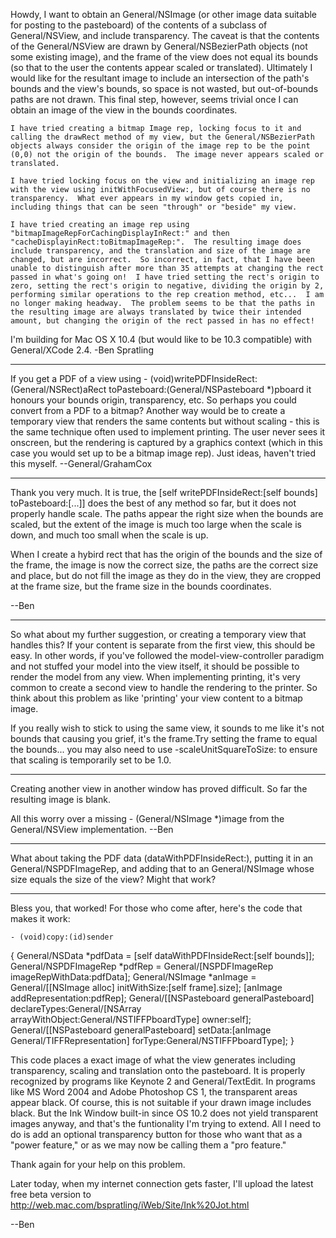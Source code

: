 Howdy,
	I want to obtain an General/NSImage (or other image data suitable for posting to the pasteboard) of the contents of a subclass of General/NSView, and include transparency.  The caveat is that the contents of the General/NSView are drawn by General/NSBezierPath objects (not some existing image), and the frame of the view does not equal its bounds (so that to the user the contents appear scaled or translated).  Ultimately I would like for the resultant image to include an intersection of the path's bounds and the view's bounds, so space is not wasted, but out-of-bounds paths are not drawn.  This final step, however, seems trivial once I can obtain an image of the view in the bounds coordinates.

	I have tried creating a bitmap Image rep, locking focus to it and calling the drawRect method of my view, but the General/NSBezierPath objects always consider the origin of the image rep to be the point (0,0) not the origin of the bounds.  The image never appears scaled or translated.

	I have tried locking focus on the view and initializing an image rep with the view using initWithFocusedView:, but of course there is no transparency.  What ever appears in my window gets copied in, including things that can be seen "through" or "beside" my view.

	I have tried creating an image rep using "bitmapImageRepForCachingDisplayInRect:" and then "cacheDisplayinRect:toBitmapImageRep:".  The resulting image does include transparency, and the translation and size of the image are changed, but are incorrect.  So incorrect, in fact, that I have been unable to distinguish after more than 35 attempts at changing the rect passed in what's going on!  I have tried setting the rect's origin to zero, setting the rect's origin to negative, dividing the origin by 2, performing similar operations to the rep creation method, etc...  I am no longer making headway.  The problem seems to be that the paths in the resulting image are always translated by twice their intended amount, but changing the origin of the rect passed in has no effect!

I'm building for Mac OS X 10.4 (but would like to be 10.3 compatible) with General/XCode 2.4.
-Ben Spratling

----

If you get a PDF of a view using     -  (void)writePDFInsideRect:(General/NSRect)aRect toPasteboard:(General/NSPasteboard *)pboard it honours your bounds origin, transparency, etc. So perhaps you could convert from a PDF to a bitmap? Another way would be to create a temporary view that renders the same contents but without scaling - this is the same technique often used to implement printing. The user never sees it onscreen, but the rendering is captured by a graphics context (which in this case you would set up to be a bitmap image rep). Just ideas, haven't tried this myself. --General/GrahamCox

----

Thank you very much.  It is true, the      [self writePDFInsideRect:[self bounds] toPasteboard:[...]] does the best of any method so far, but it does not properly handle scale.  The paths appear the right size when the bounds are scaled, but the extent of the image is much too large when the scale is down, and much too small when the scale is up.

When I create a hybird rect that has the origin of the bounds and the size of the frame, the image is now the correct size, the paths are the correct size and place, but do not fill the image as they do in the view, they are cropped at the frame size, but the frame size in the bounds coordinates.


--Ben

----

So what about my further suggestion, or creating a temporary view that handles this? If your content is separate from the first view, this should be easy. In other words, if you've followed the model-view-controller paradigm and not stuffed your model into the view itself, it should be possible to render the model from any view. When implementing printing, it's very common to create a second view to handle the rendering to the printer. So think about this problem as like 'printing' your view content to a bitmap image.

If you really wish to stick to using the same view, it sounds to me like it's not bounds that causing you grief, it's the frame.Try setting the frame to equal the bounds... you may also need to use     -scaleUnitSquareToSize: to ensure that scaling is temporarily set to be 1.0.

----

Creating another view in another window has proved difficult.  So far the resulting image is blank.

All this worry over a missing     - (General/NSImage *)image from the General/NSView implementation.
--Ben

----

What about taking the PDF data (dataWithPDFInsideRect:), putting it in an General/NSPDFImageRep, and adding that to an General/NSImage whose size equals the size of the view? Might that work?

----

Bless you, that worked!
For those who come after, here's the code that makes it work:

    - (void)copy:(id)sender
{
       General/NSData *pdfData = [self dataWithPDFInsideRect:[self bounds]];
	General/NSPDFImageRep *pdfRep = General/[NSPDFImageRep imageRepWithData:pdfData];
	General/NSImage *anImage = General/[[NSImage alloc] initWithSize:[self frame].size];
	[anImage addRepresentation:pdfRep];
	General/[[NSPasteboard generalPasteboard] declareTypes:General/[NSArray arrayWithObject:General/NSTIFFPboardType] owner:self];
	General/[[NSPasteboard generalPasteboard] setData:[anImage General/TIFFRepresentation] forType:General/NSTIFFPboardType];
}


This code places a exact image of what the view generates including transparency, scaling and translation onto the pasteboard.  It is properly recognized by programs like Keynote 2 and General/TextEdit.  In programs like MS Word 2004 and Adobe Photoshop CS 1, the transparent areas appear black.  Of course, this is not suitable if your drawn image includes black.  But the Ink Window built-in since OS 10.2 does not yield transparent images anyway, and that's the funtionality I'm trying to extend.  All I need to do is add an optional transparency button for those who want that as a "power feature,"  or as we may now be calling them a "pro feature."

Thank again for your help on this problem.

Later today, when my internet connection gets faster, I'll upload the latest free beta version to
http://web.mac.com/bspratling/iWeb/Site/Ink%20Jot.html

--Ben